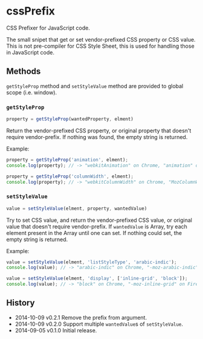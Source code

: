 # cssPrefix

CSS Prefixer for JavaScript code.

The small snipet that get or set vendor-prefixed CSS property or CSS value.  
This is not pre-compiler for CSS Style Sheet, this is used for handling those in JavaScript code.

## Methods

`getStyleProp` method and `setStyleValue` method are provided to global scope (i.e. window).

### `getStyleProp`

```js
property = getStyleProp(wantedProperty, elment)
```

Return the vendor-prefixed CSS property, or original property that doesn't require vendor-prefix. If nothing was found, the empty string is returned.

Example:

```js
property = getStyleProp('animation', elment);
console.log(property); // -> "webkitAnimation" on Chrome, "animation" on Firefox

property = getStyleProp('columnWidth', elment);
console.log(property); // -> "webkitColumnWidth" on Chrome, "MozColumnWidth" on Firefox
```

### `setStyleValue`

```js
value = setStyleValue(elment, property, wantedValue)
```

Try to set CSS value, and return the vendor-prefixed CSS value, or original value that doesn't require vendor-prefix. If `wantedValue` is Array, try each element present in the Array until one can set. If nothing could set, the empty string is returned.

Example:

```js
value = setStyleValue(elment, 'listStyleType', 'arabic-indic');
console.log(value); // -> "arabic-indic" on Chrome, "-moz-arabic-indic" on Firefox

value = setStyleValue(elment, 'display', ['inline-grid', 'block']);
console.log(value); // -> "block" on Chrome, "-moz-inline-grid" on Firefox
```

## History
 * 2014-10-09			v0.2.1			Remove the prefix from argument.
 * 2014-10-09			v0.2.0			Support multiple `wantedValue`s of `setStyleValue`.
 * 2014-09-05			v0.1.0			Initial release.
